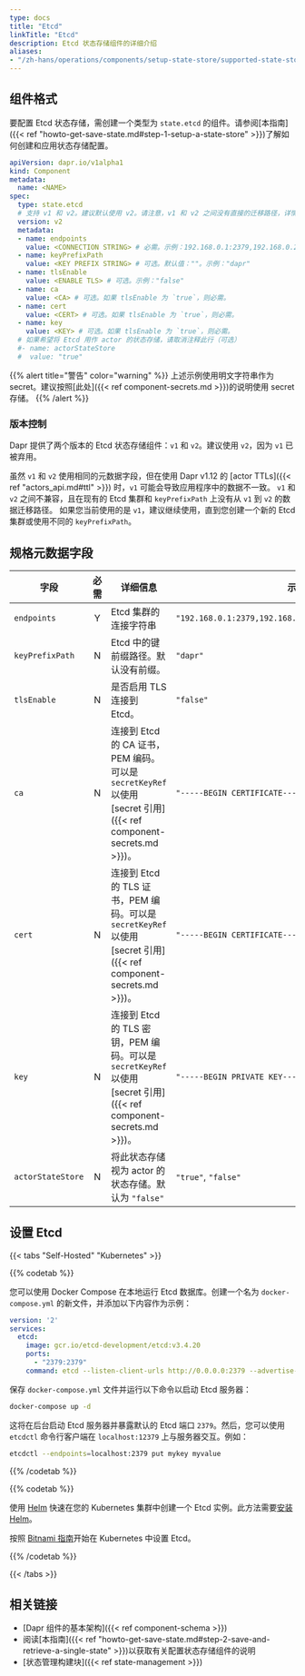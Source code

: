 ```yaml
---
type: docs
title: "Etcd"
linkTitle: "Etcd"
description: Etcd 状态存储组件的详细介绍
aliases:
- "/zh-hans/operations/components/setup-state-store/supported-state-stores/setup-etcd/"
---
```


## 组件格式

要配置 Etcd 状态存储，需创建一个类型为 `state.etcd` 的组件。请参阅[本指南]({{< ref "howto-get-save-state.md#step-1-setup-a-state-store" >}})了解如何创建和应用状态存储配置。

```yaml
apiVersion: dapr.io/v1alpha1
kind: Component
metadata:
  name: <NAME>
spec:
  type: state.etcd
  # 支持 v1 和 v2。建议默认使用 v2。请注意，v1 和 v2 之间没有直接的迁移路径，详情请参见下文的 `版本控制`。
  version: v2
  metadata:
  - name: endpoints
    value: <CONNECTION STRING> # 必需。示例：192.168.0.1:2379,192.168.0.2:2379,192.168.0.3:2379
  - name: keyPrefixPath
    value: <KEY PREFIX STRING> # 可选。默认值：""。示例："dapr"
  - name: tlsEnable
    value: <ENABLE TLS> # 可选。示例："false"
  - name: ca
    value: <CA> # 可选。如果 tlsEnable 为 `true`，则必需。
  - name: cert
    value: <CERT> # 可选。如果 tlsEnable 为 `true`，则必需。
  - name: key
    value: <KEY> # 可选。如果 tlsEnable 为 `true`，则必需。
  # 如果希望将 Etcd 用作 actor 的状态存储，请取消注释此行（可选）
  #- name: actorStateStore
  #  value: "true"
```

{{% alert title="警告" color="warning" %}}
上述示例使用明文字符串作为 secret。建议按照[此处]({{< ref component-secrets.md >}})的说明使用 secret 存储。
{{% /alert %}}

### 版本控制

Dapr 提供了两个版本的 Etcd 状态存储组件：`v1` 和 `v2`。建议使用 `v2`，因为 `v1` 已被弃用。

虽然 `v1` 和 `v2` 使用相同的元数据字段，但在使用 Dapr v1.12 的 [actor TTLs]({{< ref "actors_api.md#ttl" >}}) 时，`v1` 可能会导致应用程序中的数据不一致。
`v1` 和 `v2` 之间不兼容，且在现有的 Etcd 集群和 `keyPrefixPath` 上没有从 `v1` 到 `v2` 的数据迁移路径。
如果您当前使用的是 `v1`，建议继续使用，直到您创建一个新的 Etcd 集群或使用不同的 `keyPrefixPath`。

## 规格元数据字段

| 字段              | 必需 | 详细信息 | 示例 |
|--------------------|:--------:|---------|---------|
| `endpoints`        | Y        | Etcd 集群的连接字符串 | `"192.168.0.1:2379,192.168.0.2:2379,192.168.0.3:2379"`
| `keyPrefixPath`    | N        | Etcd 中的键前缀路径。默认没有前缀。 | `"dapr"`
| `tlsEnable`        | N        | 是否启用 TLS 连接到 Etcd。 | `"false"`
| `ca`               | N        | 连接到 Etcd 的 CA 证书，PEM 编码。可以是 `secretKeyRef` 以使用[secret 引用]({{< ref component-secrets.md >}})。| `"-----BEGIN CERTIFICATE-----\nMIIC9TCCA..."`
| `cert`             | N        | 连接到 Etcd 的 TLS 证书，PEM 编码。可以是 `secretKeyRef` 以使用[secret 引用]({{< ref component-secrets.md >}})。| `"-----BEGIN CERTIFICATE-----\nMIIDUTCC..."`
| `key`              | N        | 连接到 Etcd 的 TLS 密钥，PEM 编码。可以是 `secretKeyRef` 以使用[secret 引用]({{< ref component-secrets.md >}})。| `"-----BEGIN PRIVATE KEY-----\nMIIEpAIB..."`
| `actorStateStore`    | N        | 将此状态存储视为 actor 的状态存储。默认为 `"false"` | `"true"`, `"false"`

## 设置 Etcd

{{< tabs "Self-Hosted" "Kubernetes" >}}

{{% codetab %}}

您可以使用 Docker Compose 在本地运行 Etcd 数据库。创建一个名为 `docker-compose.yml` 的新文件，并添加以下内容作为示例：

```yaml
version: '2'
services:
  etcd:
    image: gcr.io/etcd-development/etcd:v3.4.20
    ports:
      - "2379:2379"
    command: etcd --listen-client-urls http://0.0.0.0:2379 --advertise-client-urls http://0.0.0.0:2379```
```

保存 `docker-compose.yml` 文件并运行以下命令以启动 Etcd 服务器：

```sh
docker-compose up -d
```

这将在后台启动 Etcd 服务器并暴露默认的 Etcd 端口 `2379`。然后，您可以使用 `etcdctl` 命令行客户端在 `localhost:12379` 上与服务器交互。例如：

```sh
etcdctl --endpoints=localhost:2379 put mykey myvalue
```

{{% /codetab %}}

{{% codetab %}}

使用 [Helm](https://helm.sh/) 快速在您的 Kubernetes 集群中创建一个 Etcd 实例。此方法需要[安装 Helm](https://github.com/helm/helm#install)。

按照 [Bitnami 指南](https://github.com/bitnami/charts/tree/main/bitnami/etcd)开始在 Kubernetes 中设置 Etcd。

{{% /codetab %}}

{{< /tabs >}}

## 相关链接

- [Dapr 组件的基本架构]({{< ref component-schema >}})
- 阅读[本指南]({{< ref "howto-get-save-state.md#step-2-save-and-retrieve-a-single-state" >}})以获取有关配置状态存储组件的说明
- [状态管理构建块]({{< ref state-management >}})